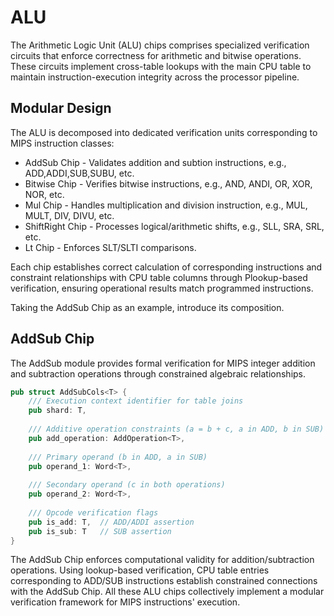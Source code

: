 # ALU

The Arithmetic Logic Unit (ALU) chips comprises specialized verification circuits that enforce correctness for arithmetic and bitwise operations. These circuits implement cross-table lookups with the main CPU table to maintain instruction-execution integrity across the processor pipeline.

## Modular Design
The ALU is decomposed into dedicated verification units corresponding to MIPS instruction classes:

- ​AddSub Chip - Validates addition and subtion instructions, e.g., ADD,ADDI,SUB,SUBU, etc.
- ​Bitwise Chip - Verifies bitwise instructions, e.g., AND, ANDI, OR, XOR, NOR, etc.
- ​Mul Chip - Handles multiplication and division instruction, e.g., MUL, MULT, DIV, DIVU, etc.
- ShiftRight Chip - Processes logical/arithmetic shifts, e.g., SLL, SRA, SRL, etc.
- Lt Chip - Enforces SLT/SLTI comparisons.

Each chip establishes correct calculation of corresponding instructions and constraint relationships with CPU table columns through Plookup-based verification, ensuring operational results match programmed instructions.

Taking the AddSub Chip as an example, introduce its composition.

## AddSub Chip
The AddSub module provides formal verification for MIPS integer addition and subtraction operations through constrained algebraic relationships.

```rust
pub struct AddSubCols<T> {
    /// Execution context identifier for table joins
    pub shard: T,
    
    /// Additive operation constraints (a = b + c, a in ADD, b in SUB)
    pub add_operation: AddOperation<T>,
    
    /// Primary operand (b in ADD, a in SUB)
    pub operand_1: Word<T>,
    
    /// Secondary operand (c in both operations)
    pub operand_2: Word<T>,
    
    /// Opcode verification flags
    pub is_add: T,  // ADD/ADDI assertion
    pub is_sub: T   // SUB assertion
}
```
The ​AddSub Chip enforces computational validity for addition/subtraction operations. Using lookup-based verification, CPU table entries corresponding to ADD/SUB instructions establish constrained connections with the AddSub Chip. All these ALU chips collectively implement a ​modular verification framework for MIPS instructions' execution.



